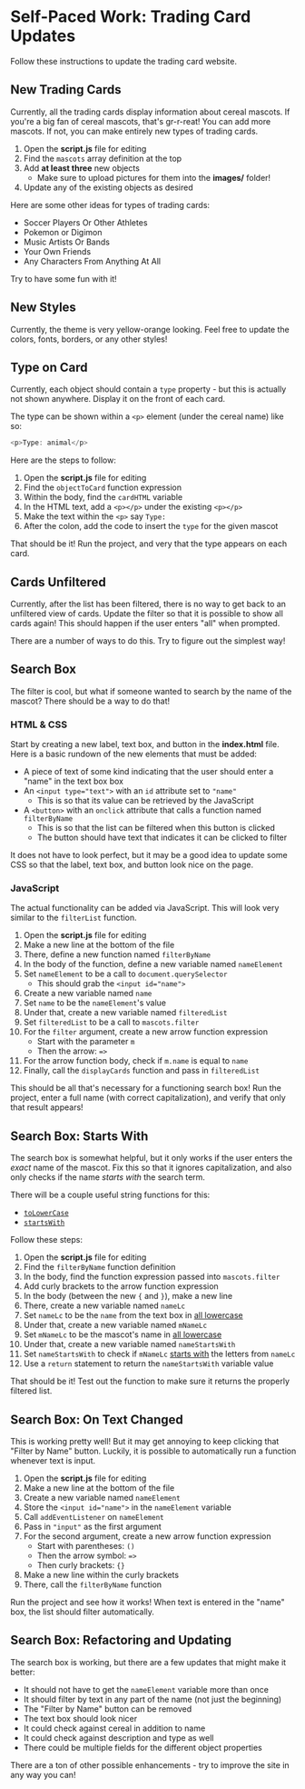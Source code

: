 # Self-Paced Work: Trading Card Updates
Follow these instructions to update the trading card website.

## New Trading Cards
Currently, all the trading cards display information about cereal mascots. If you're a big fan of cereal mascots, that's gr-r-reat! You can add more mascots. If not, you can make entirely new types of trading cards.

1. Open the **script.js** file for editing
1. Find the `mascots` array definition at the top
1. Add **at least three** new objects
    - Make sure to upload pictures for them into the **images/** folder!
1. Update any of the existing objects as desired

Here are some other ideas for types of trading cards:

- Soccer Players Or Other Athletes
- Pokemon or Digimon
- Music Artists Or Bands
- Your Own Friends
- Any Characters From Anything At All

Try to have some fun with it!

## New Styles
Currently, the theme is very yellow-orange looking. Feel free to update the colors, fonts, borders, or any other styles!

## Type on Card
Currently, each object should contain a `type` property - but this is actually not shown anywhere. Display it on the front of each card.

The type can be shown within a `<p>` element (under the cereal name) like so:

```js
<p>Type: animal</p>
```

Here are the steps to follow:

1. Open the **script.js** file for editing
1. Find the `objectToCard` function expression
1. Within the body, find the `cardHTML` variable
1. In the HTML text, add a `<p></p>` under the existing `<p></p>`
1. Make the text within the `<p>` say `Type: `
1. After the colon, add the code to insert the `type` for the given mascot

That should be it! Run the project, and very that the type appears on each card.

## Cards Unfiltered
Currently, after the list has been filtered, there is no way to get back to an unfiltered view of cards. Update the filter so that it is possible to show all cards again! This should happen if the user enters "all" when prompted.

There are a number of ways to do this. Try to figure out the simplest way!

## Search Box
The filter is cool, but what if someone wanted to search by the name of the mascot? There should be a way to do that!

### HTML & CSS
Start by creating a new label, text box, and button in the **index.html** file. Here is a basic rundown of the new elements that must be added:

- A piece of text of some kind indicating that the user should enter a "name" in the text box box
- An `<input type="text">` with an `id` attribute set to `"name"`
    - This is so that its value can be retrieved by the JavaScript
- A `<button>` with an `onclick` attribute that calls a function named `filterByName`
    - This is so that the list can be filtered when this button is clicked
    - The button should have text that indicates it can be clicked to filter

It does not have to look perfect, but it may be a good idea to update some CSS so that the label, text box, and button look nice on the page.

### JavaScript
The actual functionality can be added via JavaScript. This will look very similar to the `filterList` function.

1. Open the **script.js** file for editing
1. Make a new line at the bottom of the file
1. There, define a new function named `filterByName`
1. In the body of the function, define a new variable named `nameElement`
1. Set `nameElement` to be a call to `document.querySelector`
    - This should grab the `<input id="name">`
1. Create a new variable named `name`
1. Set `name` to be the `nameElement`'s value
1. Under that, create a new variable named `filteredList`
1. Set `filteredList` to be a call to `mascots.filter`
1. For the `filter` argument, create a new arrow function expression
    - Start with the parameter `m`
    - Then the arrow: `=>`
1. For the arrow function body, check if `m.name` is equal to `name`
1. Finally, call the `displayCards` function and pass in `filteredList`

This should be all that's necessary for a functioning search box! Run the project, enter a full name (with correct capitalization), and verify that only that result appears!

## Search Box: Starts With
The search box is somewhat helpful, but it only works if the user enters the _exact_ name of the mascot. Fix this so that it ignores capitalization, and also only checks if the name _starts with_ the search term.

There will be a couple useful string functions for this:

- [`toLowerCase`](https://developer.mozilla.org/en-US/docs/Web/JavaScript/Reference/Global_Objects/String/toLowerCase)
- [`startsWith`](https://developer.mozilla.org/en-US/docs/Web/JavaScript/Reference/Global_Objects/String/startsWith)

Follow these steps:

1. Open the **script.js** file for editing
1. Find the `filterByName` function definition
1. In the body, find the function expression passed into `mascots.filter`
1. Add curly brackets to the arrow function expression
1. In the body (between the new `{` and `}`), make a new line
1. There, create a new variable named `nameLc`
1. Set `nameLc` to be the `name` from the text box in [all lowercase](https://developer.mozilla.org/en-US/docs/Web/JavaScript/Reference/Global_Objects/String/toLowerCase)
1. Under that, create a new variable named `mNameLc`
1. Set `mNameLc` to be the mascot's name in [all lowercase](https://developer.mozilla.org/en-US/docs/Web/JavaScript/Reference/Global_Objects/String/toLowerCase)
1. Under that, create a new variable named `nameStartsWith`
1. Set `nameStartsWith` to check if `mNameLc` [starts with](https://developer.mozilla.org/en-US/docs/Web/JavaScript/Reference/Global_Objects/String/startsWith) the letters from `nameLc`
1. Use a `return` statement to return the `nameStartsWith` variable value

That should be it! Test out the function to make sure it returns the properly filtered list. 

## Search Box: On Text Changed
This is working pretty well! But it may get annoying to keep clicking that "Filter by Name" button. Luckily, it is possible to automatically run a function whenever text is input.

1. Open the **script.js** file for editing
1. Make a new line at the bottom of the file
1. Create a new variable named `nameElement`
1. Store the `<input id="name">` in the `nameElement` variable
1. Call `addEventListener` on `nameElement`
1. Pass in `"input"` as the first argument
1. For the second argument, create a new arrow function expression
    - Start with parentheses: `()`
    - Then the arrow symbol: `=>`
    - Then curly brackets: `{}`
1. Make a new line within the curly brackets
1. There, call the `filterByName` function

Run the project and see how it works! When text is entered in the "name" box, the list should filter automatically.

## Search Box: Refactoring and Updating
The search box is working, but there are a few updates that might make it better:

- It should not have to get the `nameElement` variable more than once
- It should filter by text in any part of the name (not just the beginning)
- The "Filter by Name" button can be removed
- The text box should look nicer
- It could check against cereal in addition to name
- It could check against description and type as well
- There could be multiple fields for the different object properties

There are a ton of other possible enhancements - try to improve the site in any way you can!
